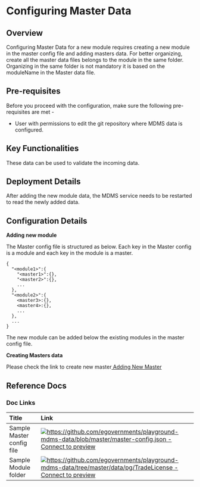 # Configuring Master Data

## Overview

Configuring Master Data for a new module requires creating a new module in the master config file and adding masters data. For better organizing, create all the master data files belongs to the module in the same folder. Organizing in the same folder is not mandatory it is based on the moduleName in the Master data file.

## Pre-requisites

Before you proceed with the configuration, make sure the following pre-requisites are met -

* User with permissions to edit the git repository where MDMS data is configured.

## Key Functionalities

These data can be used to validate the incoming data.

## Deployment Details

After adding the new module data, the MDMS service needs to be restarted to read the newly added data.

## Configuration Details

**Adding new module**

The Master config file is structured as below. Each key in the Master config is a module and each key in the module is a master.

```text
{
  "<module1>":{
    "<master1>":{},
    "<master2>":{},
    ...
  },
  "<module2>":{
    <master3>:{},
    <master4>:{},
    ...
  },
  ...
}
```

The new module can be added below the existing modules in the master config file.

**Creating Masters data**

Please check the link to create new master[ Adding New Master](https://digit-discuss.atlassian.net/wiki/spaces/DD/pages/644874241/Adding+New+Master)

## Reference Docs

### Doc Links

| **Title** | **Link** |
| :--- | :--- |
| Sample Master config file | [![](https://github.githubassets.com/favicon.ico)https://github.com/egovernments/playground-mdms-data/blob/master/master-config.json - Connect to preview](https://github.com/egovernments/playground-mdms-data/blob/master/master-config.json) |
| Sample Module folder | [![](https://github.githubassets.com/favicon.ico)https://github.com/egovernments/playground-mdms-data/tree/master/data/pg/TradeLicense - Connect to preview](https://github.com/egovernments/playground-mdms-data/tree/master/data/pg/TradeLicense) |

